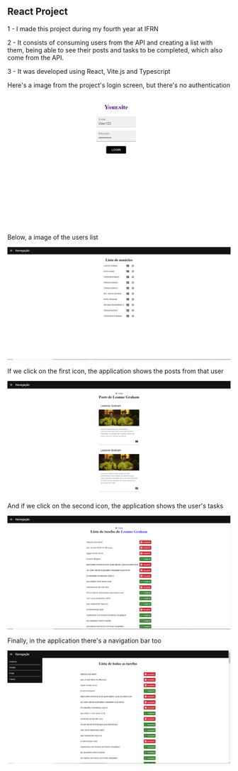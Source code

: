 ## React Project

1 - I made this project during my fourth year at IFRN

2 - It consists of consuming users from the API and creating a list with them, being able to see their posts and tasks to be completed, which also come from the API.

3 - It was developed using React, Vite.js and Typescript



Here's a image from the project's login screen, but there's no authentication

![image-20230130153237744](/src/readmeimages/image-20230130153237744.png)

Below, a image of the users list

![image-20230130153446802](/src/readmeimages/image-20230130153446802.png)



If we click on the first icon, the application shows the posts from that user

![image-20230130153750242](/src/readmeimages/image-20230130153750242.png)



And if we click on the second icon, the application shows the user's tasks

![image-20230130161337426](/src/readmeimages/image-20230130161337426.png)



Finally, in the application there's a navigation bar too

![image-20230130161453598](/src/readmeimages/image-20230130161453598.png)
